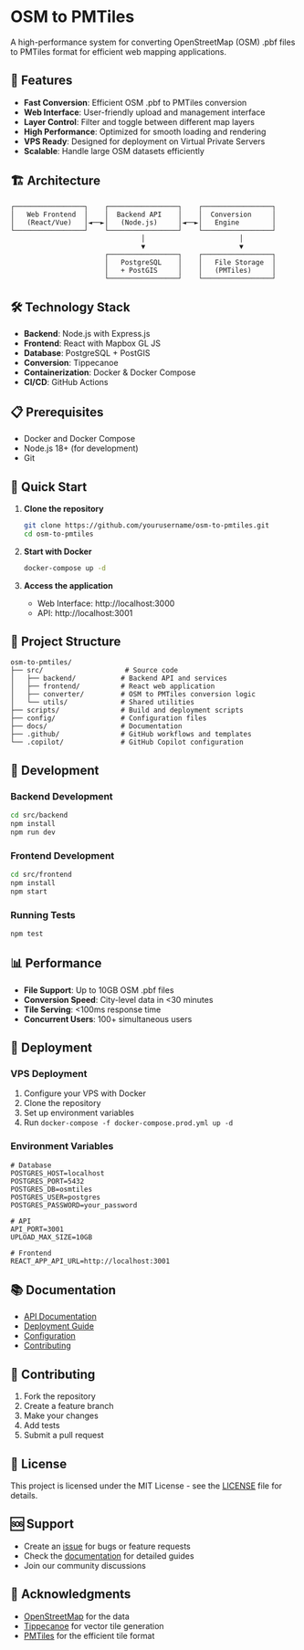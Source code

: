 # OSM to PMTiles

A high-performance system for converting OpenStreetMap (OSM) .pbf files to PMTiles format for efficient web mapping applications.

## 🚀 Features

- **Fast Conversion**: Efficient OSM .pbf to PMTiles conversion
- **Web Interface**: User-friendly upload and management interface
- **Layer Control**: Filter and toggle between different map layers
- **High Performance**: Optimized for smooth loading and rendering
- **VPS Ready**: Designed for deployment on Virtual Private Servers
- **Scalable**: Handle large OSM datasets efficiently

## 🏗️ Architecture

```
┌─────────────────┐    ┌─────────────────┐    ┌─────────────────┐
│   Web Frontend  │    │  Backend API    │    │  Conversion     │
│   (React/Vue)   │◄──►│   (Node.js)     │◄──►│   Engine        │
└─────────────────┘    └─────────────────┘    └─────────────────┘
                                │                       │
                                ▼                       ▼
                       ┌─────────────────┐    ┌─────────────────┐
                       │   PostgreSQL    │    │   File Storage  │
                       │   + PostGIS     │    │   (PMTiles)     │
                       └─────────────────┘    └─────────────────┘
```

## 🛠️ Technology Stack

- **Backend**: Node.js with Express.js
- **Frontend**: React with Mapbox GL JS
- **Database**: PostgreSQL + PostGIS
- **Conversion**: Tippecanoe
- **Containerization**: Docker & Docker Compose
- **CI/CD**: GitHub Actions

## 📋 Prerequisites

- Docker and Docker Compose
- Node.js 18+ (for development)
- Git

## 🚀 Quick Start

1. **Clone the repository**
   ```bash
   git clone https://github.com/yourusername/osm-to-pmtiles.git
   cd osm-to-pmtiles
   ```

2. **Start with Docker**
   ```bash
   docker-compose up -d
   ```

3. **Access the application**
   - Web Interface: http://localhost:3000
   - API: http://localhost:3001

## 📁 Project Structure

```
osm-to-pmtiles/
├── src/                    # Source code
│   ├── backend/           # Backend API and services
│   ├── frontend/          # React web application
│   ├── converter/         # OSM to PMTiles conversion logic
│   └── utils/             # Shared utilities
├── scripts/               # Build and deployment scripts
├── config/                # Configuration files
├── docs/                  # Documentation
├── .github/               # GitHub workflows and templates
└── .copilot/              # GitHub Copilot configuration
```

## 🔧 Development

### Backend Development
```bash
cd src/backend
npm install
npm run dev
```

### Frontend Development
```bash
cd src/frontend
npm install
npm start
```

### Running Tests
```bash
npm test
```

## 📊 Performance

- **File Support**: Up to 10GB OSM .pbf files
- **Conversion Speed**: City-level data in <30 minutes
- **Tile Serving**: <100ms response time
- **Concurrent Users**: 100+ simultaneous users

## 🚢 Deployment

### VPS Deployment
1. Configure your VPS with Docker
2. Clone the repository
3. Set up environment variables
4. Run `docker-compose -f docker-compose.prod.yml up -d`

### Environment Variables
```env
# Database
POSTGRES_HOST=localhost
POSTGRES_PORT=5432
POSTGRES_DB=osmtiles
POSTGRES_USER=postgres
POSTGRES_PASSWORD=your_password

# API
API_PORT=3001
UPLOAD_MAX_SIZE=10GB

# Frontend
REACT_APP_API_URL=http://localhost:3001
```

## 📚 Documentation

- [API Documentation](docs/api.md)
- [Deployment Guide](docs/deployment.md)
- [Configuration](docs/configuration.md)
- [Contributing](docs/contributing.md)

## 🤝 Contributing

1. Fork the repository
2. Create a feature branch
3. Make your changes
4. Add tests
5. Submit a pull request

## 📄 License

This project is licensed under the MIT License - see the [LICENSE](LICENSE) file for details.

## 🆘 Support

- Create an [issue](https://github.com/yourusername/osm-to-pmtiles/issues) for bugs or feature requests
- Check the [documentation](docs/) for detailed guides
- Join our community discussions

## 🙏 Acknowledgments

- [OpenStreetMap](https://www.openstreetmap.org/) for the data
- [Tippecanoe](https://github.com/mapbox/tippecanoe) for vector tile generation
- [PMTiles](https://github.com/protomaps/PMTiles) for the efficient tile format
